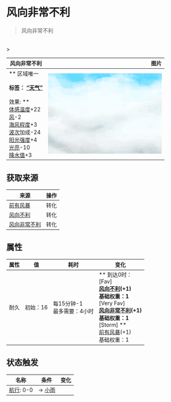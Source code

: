 # 风向非常不利  
> 风向非常不利  
<br>  
>   
  
  风向非常不利  |   图片   
 ----  |  ----:   
 ** 区域唯一 **<br><br>**标签：**	[“天气”](tag_Weather.md)<br><br>** 效果: **<br>[体感温度](TemperaturePerceived.md)+22<br>[风](Wind.md)-2<br>[海风程度](SeaAgitation.md)+3<br>[波次](WaveCounter.md)加成-24<br>[阳光强度](SunStrength.md)+4<br>[光亮](Light.md)-10<br>[降水值](RainValue.md)+3  |  <img decoding="async" src="Sprite/WeatherCloudy_0.png" href="a.md" style="max-width:300px;max-height:300px;">   
  
## 获取来源  
来源  |  操作  
----  |  ----  
[前有风暴](OpenSea_StormFront.md)  |  转化  
[风向不利](OpenSea_UnFavourable.md)  |  转化  
[风向非常不利](OpenSea_VeryUnFavourable.md)  |  转化  
## 属性   
属性  |  值  |  耗时  |  变化  
----  |  ----  |  ----  |  ----  
耐久  |  初始：16  |  每15分钟-1<br>最多需要：4小时  |  ** 到达0时： **<br>** [Fav] **<br>  [风向不利](OpenSea_UnFavourable.md)(+1)<br>基础权重：1<br>** [Very Fav] **<br>  [风向非常不利](OpenSea_VeryUnFavourable.md)(+1)<br>基础权重：1<br>** [Storm] **<br>  [前有风暴](OpenSea_StormFront.md)(+1)<br>基础权重：1  
## 状态触发  
名称  |  条件  |  变化  
----  |  ----  |  ----  
  |  [航行](Sailed.md): 0-0  |  → [小雨](TropicalIsland_LightRain.md)  


<script>document.title="风向非常不利 - 卡牌生存百科 Card Survival Wiki";</script>